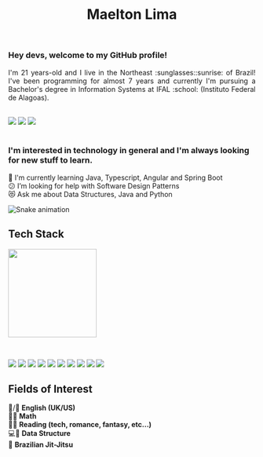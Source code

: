 <header>

# Maelton Lima

</header>

<section class="top-left-side">
<div class="maelton-by-maelton">

### Hey devs, welcome to my GitHub profile!

<p style="text-align:justify;">
I'm 21 years-old and I live in the Northeast :sunglasses::sunrise: of Brazil! I've been programming for almost 7 years and currently I'm pursuing a Bachelor's degree in Information Systems at IFAL :school: (Instituto Federal de Alagoas).
</p><br>

<div class="social-networks">
    <a name="linkedin" href="https://www.linkedin.com/in/maelton-lima/" target="_blank"><img loading="lazy" src="https://img.shields.io/badge/-LinkedIn-%230077B5?style=for-the-badge&logo=linkedin&logoColor=white" target="_blank"></a>
    <a name="instagram" href="https://www.instagram.com/maelton_ti/" target="_blank"><img loading="lazy" src="https://img.shields.io/badge/-Instagram-%23E4405F?style=for-the-badge&logo=instagram&logoColor=white" target="_blank"></a>
    <a name="twitter" href="https://twitter.com/maelton_ti" ><img src="https://img.shields.io/badge/Twitter-1DA1F2?style=for-the-badge&logo=twitter&logoColor=white"></a>
</div>

</div>
</section><br>

<section class="top-right-side">

<div class="tech-interests">

<p style="text-align: justify;">
    
### I'm interested in technology in general and I'm always looking for new stuff to learn.

</p>

:book: I'm currently learning Java, Typescript, Angular and Spring Boot<br/>
:confused: I’m looking for help with Software Design Patterns<br/>
:heart_eyes_cat: Ask me about Data Structures, Java and Python<br/>

</div>

![Snake animation](https://github.com/Maelton/Maelton/blob/output/github-contribution-grid-snake.svg)
</section>

</section>

<div class="tech-stack">

<h2 class="title">Tech Stack</h2>

<img name="top-languages" height="180em" src="https://github-readme-stats-eight-theta.vercel.app/api/top-langs/?username=Maelton-SI&layout=compact&langs_count=8&theme=dracula"/>

&nbsp;

<div class="tools">

<img name="java" src="https://img.shields.io/badge/Java-ED8B00?style=for-the-badge&logo=openjdk&logoColor=white"/>
<img name="typescript" src="https://img.shields.io/badge/TypeScript-007ACC?style=for-the-badge&logo=typescript&logoColor=white"/>
<img name="python" src="https://img.shields.io/badge/Python-3776AB?style=for-the-badge&logo=python&logoColor=white"/>

<img name="spring" src="https://img.shields.io/badge/Spring-6DB33F?style=for-the-badge&logo=spring&logoColor=white"/>
<img name="angular" src="https://img.shields.io/badge/Angular-DD0031?style=for-the-badge&logo=angular&logoColor=white"/>
<img name="postgresql" src="https://img.shields.io/badge/PostgreSQL-316192?style=for-the-badge&logo=postgresql&logoColor=white"/>

<img name="git" src="https://img.shields.io/badge/GIT-E44C30?style=for-the-badge&logo=git&logoColor=white"/>
<img name="html5" src="https://img.shields.io/badge/HTML5-E34F26?style=for-the-badge&logo=html5&logoColor=white"/>
<img name="css3" src="https://img.shields.io/badge/CSS3-1572B6?style=for-the-badge&logo=css3&logoColor=white"/>
<img name="javascript" src="https://img.shields.io/badge/JavaScript-F7DF1E?style=for-the-badge&logo=javascript&logoColor=black"/>

</div>    

</div>

<div class="fields-of-interest">

## Fields of Interest

:crown:/:statue_of_liberty: **English (UK/US)**<br/>
:straight_ruler::triangular_ruler: **Math**<br/>
:orange_book::open_book: **Reading (tech, romance, fantasy, etc...)**<br/>
:computer::floppy_disk: **Data Structure**<br/>
:martial_arts_uniform: **Brazilian Jit-Jitsu**

</div>
